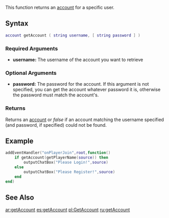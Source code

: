 This function returns an [account](/docs/account.md "wikilink") for a specific user.

Syntax
------

``` lua
account getAccount ( string username, [ string password ] )
```

### Required Arguments

-   **username:** The username of the account you want to retrieve

### Optional Arguments

-   **password:** The password for the account. If this argument is not specified, you can get the account whatever password it is, otherwise the password must match the account's.

### Returns

Returns an [account](/docs/account.md "wikilink") or *false* if an account matching the username specified (and password, if specified) could not be found.

Example
-------

``` lua
addEventHandler("onPlayerJoin",root,function()
    if getAccount(getPlayerName(source)) then
        outputChatBox("Please Login!",source)
    else
        outputChatBox("Please Register!",source)
    end
end)
```

See Also
--------

[ar:getAccount](/docs/ar:getAccount.md "wikilink") [es:getAccount](/es:getAccount.md "wikilink") [pl:GetAccount](/pl:GetAccount.md "wikilink") [ru:getAccount](/ru:getAccount.md "wikilink")
